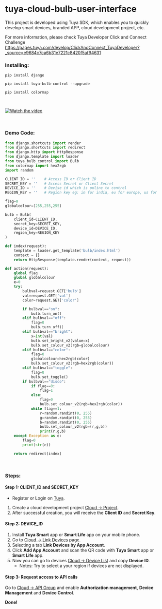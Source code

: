 # tuya-cloud-bulb-user-interface
This project is developed using Tuya SDK, which enables you to quickly develop smart devices, branded APP, cloud development project, etc.

For more information, please check Tuya Developer Click and Connect Challenge https://pages.tuya.com/develop/ClickAndConnect_TuyaDeveloper?_source=e9684c7ca6b31e7221c8420f5af94631
<br>
<h3>Installing:</h3>

```
pip install django
```
```
pip install tuya-bulb-control --upgrade
```
```
pip install colormap
```
<br>

[![Watch the video]()](https://user-images.githubusercontent.com/66156396/124347513-c8181980-dc02-11eb-9398-861cfad77c10.mp4)


<br>
<h3>Demo Code:</h3>

```Python
from django.shortcuts import render
from django.shortcuts import redirect
from django.http import HttpResponse
from django.template import loader
from tuya_bulb_control import Bulb
from colormap import hex2rgb
import random

CLIENT_ID = ''    # Access ID or Client ID
SECRET_KEY = ''   # Access Secret or Client Secret
DEVICE_ID = ''    # Devise id which is online to control
REGION_KEY = ''   # Region key eg: in for india, eu for europe, us for usa, cn for china, etc based on region where the device is there 

flag=0
globalcolour=(255,255,255)

bulb = Bulb(
    client_id=CLIENT_ID,
    secret_key=SECRET_KEY,
    device_id=DEVICE_ID,
    region_key=REGION_KEY
)

def index(request):
    template = loader.get_template('bulb/index.html')
    context = {}
    return HttpResponse(template.render(context, request))

def action(request):
    global flag
    global globalcolour
    e=0
    try:
        bulbval=request.GET['bulb']
        val=request.GET['val']
        color=request.GET['color']

        if bulbval=="on":
            bulb.turn_on()
        elif bulbval=="off":
            flag=0
            bulb.turn_off()
        elif bulbval=="bright":
            x=int(val)
            bulb.set_bright_v2(value=x)
            bulb.set_colour_v2(rgb=globalcolour)
        elif bulbval=="color":
            flag=0
            globalcolour=hex2rgb(color)
            bulb.set_colour_v2(rgb=hex2rgb(color))
        elif bulbval=="toggle":
            flag=0
            bulb.set_toggle()
        if bulbval=="disco":
            if flag==0:
                flag=1
            else:
                flag=0
                bulb.set_colour_v2(rgb=hex2rgb(color))
            while flag==1:
                r=random.randint(0, 255)
                g=random.randint(0, 255)
                b=random.randint(0, 255)
                bulb.set_colour_v2(rgb=(r,g,b))
                print(r,g,b)
    except Exception as e:
        flag=0
        print(str(e))

    return redirect(index)
```
<br>

<h3>Steps:</h3>

#### Step 1: CLIENT_ID and SECRET_KEY
- Register or Login on <a href="https://auth.tuya.com" target="_blanck">Tuya</a>.
1. Create a cloud development project <a href="https://iot.tuya.com/cloud" target="_blanck">Cloud -> Project</a>.
2. After successful creation, you will receive the **Client ID** and **Secret Key**.


#### Step 2: DEVICE_ID
1. Install **Tuya Smart** app or **Smart Life** app on your mobile phone.
2. Go to <a href="https://iot.tuya.com/cloud/appinfo/cappId/device" target="_blanck">Cloud -> Link Devices</a> page.
3. Selecting a tab **Link Devices by App Account**.
4. Click **Add App Account** and scan the QR code with **Tuya Smart** app or **Smart Life** app.
5. Now you can go to devices <a href="https://iot.tuya.com/cloud/appinfo/cappId/deviceList" target="_blanck">Cloud -> Device List</a> and copy **Device ID**.
    * Notes: Try to select a your region if devices are not displayed.


#### Step 3: Request access to API calls
Go to <a href="https://iot.tuya.com/cloud/appinfo/cappId/setting" target="_blanck">Cloud -> API Group</a> and enable **Authorization management**, **Device Management** and **Device Control**.

**Done!**
